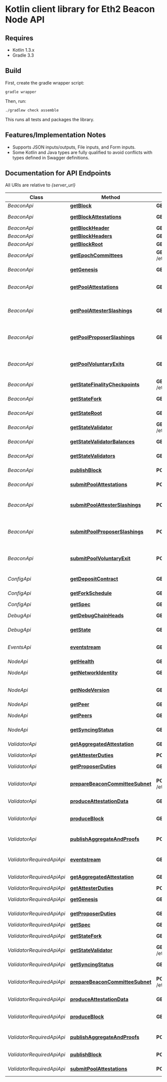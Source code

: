 # Kotlin client library for Eth2 Beacon Node API

## Requires

* Kotlin 1.3.x
* Gradle 3.3

## Build

First, create the gradle wrapper script:

```
gradle wrapper
```

Then, run:

```
./gradlew check assemble
```

This runs all tests and packages the library.

## Features/Implementation Notes

* Supports JSON inputs/outputs, File inputs, and Form inputs.
* Some Kotlin and Java types are fully qualified to avoid conflicts with types defined in Swagger definitions.

## Documentation for API Endpoints

All URIs are relative to *{server_url}*

Class | Method | HTTP request | Description
------------ | ------------- | ------------- | -------------
*BeaconApi* | [**getBlock**](docs/BeaconApi.md#getblock) | **GET** /eth/v1/beacon/blocks/{block_id} | Get block
*BeaconApi* | [**getBlockAttestations**](docs/BeaconApi.md#getblockattestations) | **GET** /eth/v1/beacon/blocks/{block_id}/attestations | Get block attestations
*BeaconApi* | [**getBlockHeader**](docs/BeaconApi.md#getblockheader) | **GET** /eth/v1/beacon/headers/{block_id} | Get block header
*BeaconApi* | [**getBlockHeaders**](docs/BeaconApi.md#getblockheaders) | **GET** /eth/v1/beacon/headers | Get block headers
*BeaconApi* | [**getBlockRoot**](docs/BeaconApi.md#getblockroot) | **GET** /eth/v1/beacon/blocks/{block_id}/root | Get block root
*BeaconApi* | [**getEpochCommittees**](docs/BeaconApi.md#getepochcommittees) | **GET** /eth/v1/beacon/states/{state_id}/committees/{epoch} | Get all committees for epoch
*BeaconApi* | [**getGenesis**](docs/BeaconApi.md#getgenesis) | **GET** /eth/v1/beacon/genesis | Retrieve details of the chain's genesis.
*BeaconApi* | [**getPoolAttestations**](docs/BeaconApi.md#getpoolattestations) | **GET** /eth/v1/beacon/pool/attestations | Get Attestations from operations pool
*BeaconApi* | [**getPoolAttesterSlashings**](docs/BeaconApi.md#getpoolattesterslashings) | **GET** /eth/v1/beacon/pool/attester_slashings | Get AttesterSlashings from operations pool
*BeaconApi* | [**getPoolProposerSlashings**](docs/BeaconApi.md#getpoolproposerslashings) | **GET** /eth/v1/beacon/pool/proposer_slashings | Get ProposerSlashings from operations pool
*BeaconApi* | [**getPoolVoluntaryExits**](docs/BeaconApi.md#getpoolvoluntaryexits) | **GET** /eth/v1/beacon/pool/voluntary_exits | Get SignedVoluntaryExit from operations pool
*BeaconApi* | [**getStateFinalityCheckpoints**](docs/BeaconApi.md#getstatefinalitycheckpoints) | **GET** /eth/v1/beacon/states/{state_id}/finality_checkpoints | Get state finality checkpoints
*BeaconApi* | [**getStateFork**](docs/BeaconApi.md#getstatefork) | **GET** /eth/v1/beacon/states/{state_id}/fork | Get Fork object for requested state
*BeaconApi* | [**getStateRoot**](docs/BeaconApi.md#getstateroot) | **GET** /eth/v1/beacon/states/{state_id}/root | Get state SSZ HashTreeRoot
*BeaconApi* | [**getStateValidator**](docs/BeaconApi.md#getstatevalidator) | **GET** /eth/v1/beacon/states/{state_id}/validators/{validator_id} | Get validator from state by id
*BeaconApi* | [**getStateValidatorBalances**](docs/BeaconApi.md#getstatevalidatorbalances) | **GET** /eth/v1/beacon/states/{state_id}/validator_balances | Get validator balances from state
*BeaconApi* | [**getStateValidators**](docs/BeaconApi.md#getstatevalidators) | **GET** /eth/v1/beacon/states/{state_id}/validators | Get validators from state
*BeaconApi* | [**publishBlock**](docs/BeaconApi.md#publishblock) | **POST** /eth/v1/beacon/blocks | Publish a signed block.
*BeaconApi* | [**submitPoolAttestations**](docs/BeaconApi.md#submitpoolattestations) | **POST** /eth/v1/beacon/pool/attestations | Submit Attestation object to node
*BeaconApi* | [**submitPoolAttesterSlashings**](docs/BeaconApi.md#submitpoolattesterslashings) | **POST** /eth/v1/beacon/pool/attester_slashings | Submit AttesterSlashing object to node's pool
*BeaconApi* | [**submitPoolProposerSlashings**](docs/BeaconApi.md#submitpoolproposerslashings) | **POST** /eth/v1/beacon/pool/proposer_slashings | Submit ProposerSlashing object to node's pool
*BeaconApi* | [**submitPoolVoluntaryExit**](docs/BeaconApi.md#submitpoolvoluntaryexit) | **POST** /eth/v1/beacon/pool/voluntary_exits | Submit SignedVoluntaryExit object to node's pool
*ConfigApi* | [**getDepositContract**](docs/ConfigApi.md#getdepositcontract) | **GET** /eth/v1/config/deposit_contract | Get deposit contract address.
*ConfigApi* | [**getForkSchedule**](docs/ConfigApi.md#getforkschedule) | **GET** /eth/v1/config/fork_schedule | Get scheduled upcoming forks.
*ConfigApi* | [**getSpec**](docs/ConfigApi.md#getspec) | **GET** /eth/v1/config/spec | Get spec params.
*DebugApi* | [**getDebugChainHeads**](docs/DebugApi.md#getdebugchainheads) | **GET** /eth/v1/debug/beacon/heads | Get fork choice leaves
*DebugApi* | [**getState**](docs/DebugApi.md#getstate) | **GET** /eth/v1/debug/beacon/states/{state_id} | Get full BeaconState object
*EventsApi* | [**eventstream**](docs/EventsApi.md#eventstream) | **GET** /eth/v1/events | Subscribe to beacon node events
*NodeApi* | [**getHealth**](docs/NodeApi.md#gethealth) | **GET** /eth/v1/node/health | Get health check
*NodeApi* | [**getNetworkIdentity**](docs/NodeApi.md#getnetworkidentity) | **GET** /eth/v1/node/identity | Get node network identity
*NodeApi* | [**getNodeVersion**](docs/NodeApi.md#getnodeversion) | **GET** /eth/v1/node/version | Get version string of the running beacon node.
*NodeApi* | [**getPeer**](docs/NodeApi.md#getpeer) | **GET** /eth/v1/node/peers/{peer_id} | Get peer
*NodeApi* | [**getPeers**](docs/NodeApi.md#getpeers) | **GET** /eth/v1/node/peers | Get node network peers
*NodeApi* | [**getSyncingStatus**](docs/NodeApi.md#getsyncingstatus) | **GET** /eth/v1/node/syncing | Get node syncing status
*ValidatorApi* | [**getAggregatedAttestation**](docs/ValidatorApi.md#getaggregatedattestation) | **GET** /eth/v1/validator/aggregate_attestation | Get aggregated attestation
*ValidatorApi* | [**getAttesterDuties**](docs/ValidatorApi.md#getattesterduties) | **POST** /eth/v1/validator/duties/attester/{epoch} | Get attester duties
*ValidatorApi* | [**getProposerDuties**](docs/ValidatorApi.md#getproposerduties) | **GET** /eth/v1/validator/duties/proposer/{epoch} | Get block proposers duties
*ValidatorApi* | [**prepareBeaconCommitteeSubnet**](docs/ValidatorApi.md#preparebeaconcommitteesubnet) | **POST** /eth/v1/validator/beacon_committee_subscriptions | Signal beacon node to prepare for a committee subnet
*ValidatorApi* | [**produceAttestationData**](docs/ValidatorApi.md#produceattestationdata) | **GET** /eth/v1/validator/attestation_data | Produce an attestation data
*ValidatorApi* | [**produceBlock**](docs/ValidatorApi.md#produceblock) | **GET** /eth/v1/validator/blocks/{slot} | Produce a new block, without signature.
*ValidatorApi* | [**publishAggregateAndProofs**](docs/ValidatorApi.md#publishaggregateandproofs) | **POST** /eth/v1/validator/aggregate_and_proofs | Publish multiple aggregate and proofs
*ValidatorRequiredApiApi* | [**eventstream**](docs/ValidatorRequiredApiApi.md#eventstream) | **GET** /eth/v1/events | Subscribe to beacon node events
*ValidatorRequiredApiApi* | [**getAggregatedAttestation**](docs/ValidatorRequiredApiApi.md#getaggregatedattestation) | **GET** /eth/v1/validator/aggregate_attestation | Get aggregated attestation
*ValidatorRequiredApiApi* | [**getAttesterDuties**](docs/ValidatorRequiredApiApi.md#getattesterduties) | **POST** /eth/v1/validator/duties/attester/{epoch} | Get attester duties
*ValidatorRequiredApiApi* | [**getGenesis**](docs/ValidatorRequiredApiApi.md#getgenesis) | **GET** /eth/v1/beacon/genesis | Retrieve details of the chain's genesis.
*ValidatorRequiredApiApi* | [**getProposerDuties**](docs/ValidatorRequiredApiApi.md#getproposerduties) | **GET** /eth/v1/validator/duties/proposer/{epoch} | Get block proposers duties
*ValidatorRequiredApiApi* | [**getSpec**](docs/ValidatorRequiredApiApi.md#getspec) | **GET** /eth/v1/config/spec | Get spec params.
*ValidatorRequiredApiApi* | [**getStateFork**](docs/ValidatorRequiredApiApi.md#getstatefork) | **GET** /eth/v1/beacon/states/{state_id}/fork | Get Fork object for requested state
*ValidatorRequiredApiApi* | [**getStateValidator**](docs/ValidatorRequiredApiApi.md#getstatevalidator) | **GET** /eth/v1/beacon/states/{state_id}/validators/{validator_id} | Get validator from state by id
*ValidatorRequiredApiApi* | [**getSyncingStatus**](docs/ValidatorRequiredApiApi.md#getsyncingstatus) | **GET** /eth/v1/node/syncing | Get node syncing status
*ValidatorRequiredApiApi* | [**prepareBeaconCommitteeSubnet**](docs/ValidatorRequiredApiApi.md#preparebeaconcommitteesubnet) | **POST** /eth/v1/validator/beacon_committee_subscriptions | Signal beacon node to prepare for a committee subnet
*ValidatorRequiredApiApi* | [**produceAttestationData**](docs/ValidatorRequiredApiApi.md#produceattestationdata) | **GET** /eth/v1/validator/attestation_data | Produce an attestation data
*ValidatorRequiredApiApi* | [**produceBlock**](docs/ValidatorRequiredApiApi.md#produceblock) | **GET** /eth/v1/validator/blocks/{slot} | Produce a new block, without signature.
*ValidatorRequiredApiApi* | [**publishAggregateAndProofs**](docs/ValidatorRequiredApiApi.md#publishaggregateandproofs) | **POST** /eth/v1/validator/aggregate_and_proofs | Publish multiple aggregate and proofs
*ValidatorRequiredApiApi* | [**publishBlock**](docs/ValidatorRequiredApiApi.md#publishblock) | **POST** /eth/v1/beacon/blocks | Publish a signed block.
*ValidatorRequiredApiApi* | [**submitPoolAttestations**](docs/ValidatorRequiredApiApi.md#submitpoolattestations) | **POST** /eth/v1/beacon/pool/attestations | Submit Attestation object to node


